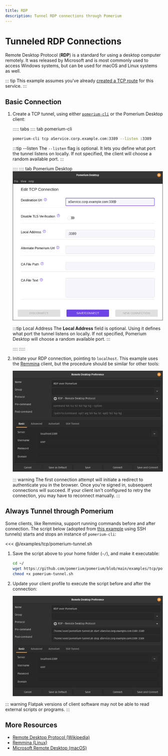 ```yaml
---
title: RDP
description: Tunnel RDP connections through Pomerium
---
```


# Tunneled RDP Connections

Remote Desktop Protocol (**RDP**) is a standard for using a desktop computer remotely. It was released by Microsoft and is most commonly used to access Windows systems, but can be used for macOS and Linux systems as well.

::: tip
This example assumes you've already [created a TCP route](/docs/tcp/readme.md#configure-routes) for this service.
:::

## Basic Connection

1. Create a TCP tunnel, using either [`pomerium-cli`](/docs/releases.md#pomerium-cli) or the Pomerium Desktop client:

    ::::: tabs
    :::: tab pomerium-cli
    ```bash
    pomerium-cli tcp aService.corp.example.com:3389 --listen :3389
    ```

    :::tip --listen
    The `--listen` flag is optional. It lets you define what port the tunnel listens on locally. If not specified, the client will choose a random available port.
    :::

    ::::
    :::: tab Pomerium Desktop
    ![An example connection to a RDP service from Pomerium Desktop](img/desktop/example-rdp-connection.png)

    :::tip Local Address
    The **Local Address** field is optional. Using it defines what port the tunnel listens on locally. If not specified, Pomerium Desktop will choose a random available port.
    :::

    ::::
    :::::

1. Initiate your RDP connection, pointing to `localhost`. This example uses the [Remmina](https://remmina.org/) client, but the procedure should be similar for other tools:

    ![A new connection profile in Remmina](img/remmina-connection-profile.png)

    ::: warning
    The first connection attempt will initiate a redirect to authenticate you in the browser. Once you're signed in, subsequent connections will succeed. If your client isn't configured to retry the connection, you may have to reconnect manually.
    :::


## Always Tunnel through Pomerium

Some clients, like Remmina, support running commands before and after connection. The script below (adopted from [this example](https://kgibran.wordpress.com/2019/03/13/remmina-rdp-ssh-tunnel-with-pre-and-post-scripts/) using SSH tunnels) starts and stops an instance of `pomerium-cli`:

<<< @/examples/tcp/pomerium-tunnel.sh

1. Save the script above to your home folder (`~/`), and make it executable:

    ```bash
    cd ~/
    wget https://github.com/pomerium/pomerium/blob/main/examples/tcp/pomerium-tunnel.sh
    chmod +x pomerium-tunnel.sh
    ```

1. Update your client profile to execute the script before and after the connection:

    ![A connection profile in Remmina invoking a custom script](img/remmina-connection-scripted.png)

::: warning
Flatpak versions of client software may not be able to read external scripts or programs.
:::

## More Resources

- [Remote Desktop Protocol (Wikipedia)](https://en.wikipedia.org/wiki/Remote_Desktop_Protocol)
- [Remmina (Linux)](https://remmina.org/)
- [Microsoft Remote Desktop (macOS)](https://apps.apple.com/us/app/microsoft-remote-desktop/id1295203466?mt=12)